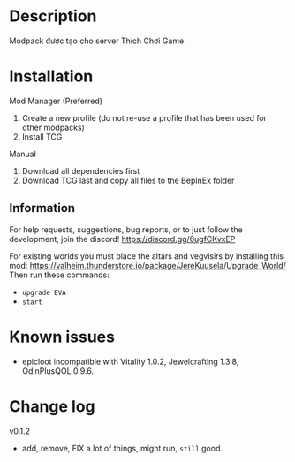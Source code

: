 # Description
Modpack được tạo cho server Thích Chơi Game.

# Installation
Mod Manager (Preferred)
 1. Create a new profile (do not re-use a profile that has been used for other modpacks)
 2. Install TCG

Manual
 1. Download all dependencies first
 2. Download TCG last and copy all files to the BepInEx folder
 ## Information
For help requests, suggestions, bug reports, or to just follow the development, join the discord! https://discord.gg/6ugfCKvxEP

For existing worlds you must place the altars and vegvisirs by installing this mod: https://valheim.thunderstore.io/package/JereKuusela/Upgrade_World/
Then run these commands:

- `upgrade EVA`
- `start`
# Known issues
 - epicloot incompatible with Vitality 1.0.2, Jewelcrafting 1.3.8, OdinPlusQOL 0.9.6.



# Change log
v0.1.2
 - add, remove, FIX a lot of things, might run, `still` good.